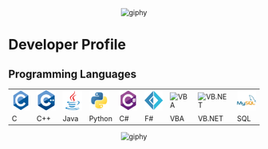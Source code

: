 <div align="center">
  <img src="https://github.com/unkn-source/unkn-source/assets/165537535/06f81c01-b6fb-4592-87d1-8b0484987fd5" alt="giphy" width="500"/>
</div>

# Developer Profile

## Programming Languages
<table align="center">
  <tr>
    <td><img src="https://raw.githubusercontent.com/devicons/devicon/master/icons/c/c-original.svg" alt="C" width="40" height="40"/></td>
    <td><img src="https://raw.githubusercontent.com/devicons/devicon/master/icons/cplusplus/cplusplus-original.svg" alt="C++" width="40" height="40"/></td>
    <td><img src="https://raw.githubusercontent.com/devicons/devicon/master/icons/java/java-original.svg" alt="Java" width="40" height="40"/></td>
    <td><img src="https://raw.githubusercontent.com/devicons/devicon/master/icons/python/python-original.svg" alt="Python" width="40" height="40"/></td>
    <td><img src="https://raw.githubusercontent.com/devicons/devicon/master/icons/csharp/csharp-original.svg" alt="C#" width="40" height="40"/></td>
    <td><img src="https://raw.githubusercontent.com/devicons/devicon/master/icons/fsharp/fsharp-original.svg" alt="F#" width="40" height="40"/></td>
    <td><img src="https://github.com/unkn-source/unkn-source/assets/165537535/1c861892-184d-42c8-85dd-1952f20ec2d5" alt="VBA" width="40" height="40"/></td>
    <td><img src="https://upload.wikimedia.org/wikipedia/commons/4/40/VB.NET_Logo.svg" alt="VB.NET" width="40" height="40"/></td>
    <td><img src="https://raw.githubusercontent.com/devicons/devicon/master/icons/mysql/mysql-original-wordmark.svg" alt="SQL" width="40" height="40"/></td>
  </tr>
  <tr>
    <td>C</td>
    <td>C++</td>
    <td>Java</td>
    <td>Python</td>
    <td>C#</td>
    <td>F#</td>
    <td>VBA</td>
    <td>VB.NET</td>
    <td>SQL</td>
  </tr>
</table>

<div align="center">
  <img src="https://github-readme-stats.vercel.app/api?username=unkn-source&show_icons=true&theme=radical" alt="giphy" width="800"/>
</div>
